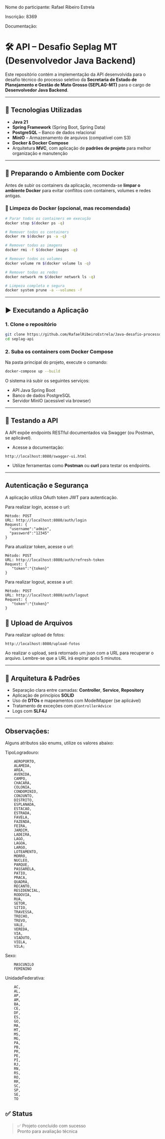 Nome do participante: Rafael Ribeiro Estrela

Inscrição: 8369

Documentação:

# 🛠️ API – Desafio Seplag MT (Desenvolvedor Java Backend)

Este repositório contém a implementação da API desenvolvida para o desafio técnico do processo seletivo da **Secretaria de Estado de Planejamento e Gestão de Mato Grosso (SEPLAG-MT)** para o cargo de **Desenvolvedor Java Backend**.

---

## 🚀 Tecnologias Utilizadas

- **Java 21**
- **Spring Framework** (Spring Boot, Spring Data)
- **PostgreSQL** – Banco de dados relacional
- **MinIO** – Armazenamento de arquivos (compatível com S3)
- **Docker & Docker Compose**
- Arquitetura **MVC**, com aplicação de **padrões de projeto** para melhor organização e manutenção

---

## 🐳 Preparando o Ambiente com Docker

Antes de subir os containers da aplicação, recomenda-se **limpar o ambiente Docker** para evitar conflitos com containers, volumes e redes antigas.

### 🔄 Limpeza do Docker (opcional, mas recomendada)

```bash
# Parar todos os containers em execução
docker stop $(docker ps -q)

# Remover todos os containers
docker rm $(docker ps -a -q)

# Remover todas as imagens
docker rmi -f $(docker images -q)

# Remover todos os volumes
docker volume rm $(docker volume ls -q)

# Remover todas as redes
docker network rm $(docker network ls -q)

# Limpeza completa e segura
docker system prune -a --volumes -f
```

---

## ▶️ Executando a Aplicação

### 1. Clone o repositório

```bash
git clone https://github.com/RafaelRibeiroEstrela/Java-desafio-processo-seletivo-seplag.git
cd seplag-api
```

### 2. Suba os containers com Docker Compose

Na pasta principal do projeto, execute o comando:

```bash
docker-compose up --build
```

O sistema irá subir os seguintes serviços:

- API Java Spring Boot
- Banco de dados PostgreSQL
- Servidor MinIO (acessível via browser)

---

## 🧪 Testando a API

A API expõe endpoints RESTful documentados via Swagger (ou Postman, se aplicável).

- Acesse a documentação:

```
http://localhost:8080/swagger-ui.html
```

- Utilize ferramentas como **Postman** ou **curl** para testar os endpoints.

---

## Autenticação e Segurança

A aplicação utiliza OAuth token JWT para autenticação.

Para realizar login, acesse o url:

```
Método: POST
URL: http://localhost:8080/auth/login
Request: {
  "username":"admin",
  "password":"12345"
}
```

Para atualizar token, acesse o url:

```
Método: POST
URL: http://localhost:8080/auth/refresh-token
Request: {
   "token":"{token}" 
}
```

Para realizar logout, acesse a url:

```
Método: POST
URL: http://localhost:8080/auth/logout
Request: {
   "token":"{token}" 
}
```

## 📁 Upload de Arquivos

Para realizar upload de fotos:

```
http://localhost:8080/upload-fotos
```

Ao realizar o upload, será retornado um json com a URL para recuperar o arquivo.
Lembre-se que a URL irá expirar após 5 minutos.

---

## 🧩 Arquitetura & Padrões

- Separação clara entre camadas: **Controller**, **Service**, **Repository**
- Aplicação de princípios **SOLID**
- Uso de **DTOs** e mapeamentos com ModelMapper (se aplicável)
- Tratamento de exceções com `@ControllerAdvice`
- Logs com **SLF4J**

---

## Observações:

Alguns atributos são enums, utilize os valores abaixo:

TipoLogradouro:
```
    AEROPORTO,
    ALAMEDA,
    AREA,
    AVENIDA,
    CAMPO,
    CHACARA,
    COLONIA,
    CONDOMINIO,
    CONJUNTO,
    DISTRITO,
    ESPLANADA,
    ESTACAO,
    ESTRADA,
    FAVELA,
    FAZENDA,
    FEIRA,
    JARDIM,
    LADEIRA,
    LAGO,
    LAGOA,
    LARGO,
    LOTEAMENTO,
    MORRO,
    NUCLEO,
    PARQUE,
    PASSARELA,
    PATIO,
    PRACA,
    QUADRA,
    RECANTO,
    RESIDENCIAL,
    RODOVIA,
    RUA,
    SETOR,
    SITIO,
    TRAVESSA,
    TRECHO,
    TREVO,
    VALE,
    VEREDA,
    VIA,
    VIADUTO,
    VIELA,
    VILA;
```

Sexo:

```
    MASCUNILO
    FEMININO
```

UnidadeFederativa:

```
    AC,
    AL,
    AP,
    AM,
    BA,
    CE,
    DF,
    ES,
    GO,
    MA,
    MT,
    MS,
    MG,
    PA,
    PB,
    PR,
    PE,
    PI,
    RJ,
    RN,
    RS,
    RO,
    RR,
    SC,
    SP,
    SE,
    TO
```

## ✅ Status

> ✅ Projeto concluído com sucesso  
> Pronto para avaliação técnica
